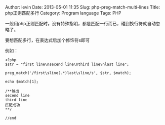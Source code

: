 Author: levin
Date: 2013-05-01 11:35
Slug: php-preg-match-multi-lines
Title: php正则匹配多行
Category: Program language
Tags: PHP

一般用php正则匹配时，没有特殊指明，都是匹配一行而已，碰到换行符就自动忽略了。

要想匹配多行，在表达式后加个修饰符s即可<!-- more -->

例如：

    <?php
    $str = "first line\nsecend line\nthird line\nlast line";
    
    preg_match('/first\sline(.*)last\sline/s', $str, $match);
    
    echo $match[1];
    
    /**输出
    secend line
    third line
    匹配成功
    **/
    
    //end
